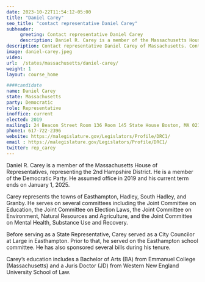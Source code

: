 ```yaml
---
date: 2023-10-22T11:54:12-05:00
title: "Daniel Carey"
seo_title: "contact representative Daniel Carey"
subheader:
     greeting: Contact representative Daniel Carey
     description: Daniel R. Carey is a member of the Massachusetts House of Representatives, representing the 2nd Hampshire District. He is a member of the Democratic Party. He assumed office in 2019 and his current term ends on January 1, 2025.
description: Contact representative Daniel Carey of Massachusetts. Contact information for Daniel Carey includes email address, phone number, and mailing address.
image: daniel-carey.jpeg
video:
url:  /states/massachusetts/daniel-carey/
weight: 1
layout: course_home

####candidate
name: Daniel Carey
state: Massachusetts
party: Democratic
role: Representative
inoffice: current
elected: 2019
mailing1: 24 Beacon Street Room 136 Room 145 State House Boston, MA 02133
phone1: 617-722-2396
website: https://malegislature.gov/Legislators/Profile/DRC1/
email : https://malegislature.gov/Legislators/Profile/DRC1/
twitter: rep_carey
---
```


Daniel R. Carey is a member of the Massachusetts House of Representatives, representing the 2nd Hampshire District. He is a member of the Democratic Party. He assumed office in 2019 and his current term ends on January 1, 2025.

Carey represents the towns of Easthampton, Hadley, South Hadley, and Granby. He serves on several committees including the Joint Committee on Education, the Joint Committee on Election Laws, the Joint Committee on Environment, Natural Resources and Agriculture, and the Joint Committee on Mental Health, Substance Use and Recovery.

Before serving as a State Representative, Carey served as a City Councilor at Large in Easthampton. Prior to that, he served on the Easthampton school committee. He has also sponsored several bills during his tenure.

Carey’s education includes a Bachelor of Arts (BA) from Emmanuel College (Massachusetts) and a Juris Doctor (JD) from Western New England University School of Law.
